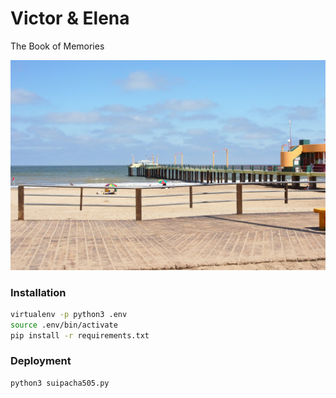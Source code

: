 # Victor & Elena
The Book of Memories

![wallpaper](./muelle.jpeg)

### Installation
```bash
virtualenv -p python3 .env
source .env/bin/activate
pip install -r requirements.txt
```

### Deployment
```bash
python3 suipacha505.py
```
